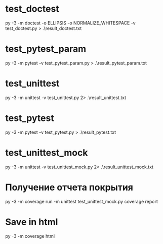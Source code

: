 # test_doctest
py -3 -m doctest -o ELLIPSIS -o NORMALIZE_WHITESPACE -v test_doctest.py > .\result_doctest.txt
# test_pytest_param
py -3 -m pytest -v test_pytest_param.py > .\result_pytest_param.txt
# test_unittest
py -3 -m unittest -v test_unittest.py 2> .\result_unittest.txt
# test_pytest
py -3 -m pytest -v test_pytest.py > .\result_pytest.txt
# test_unittest_mock
py -3 -m unittest -v test_unittest_mock.py 2> .\result_unittest_mock.txt
# Получение отчета покрытия
py -3 -m coverage run -m unittest test_unittest_mock.py
coverage report
# Save in html
py -3 -m coverage html
